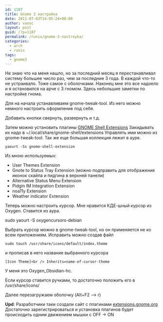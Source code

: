```yaml
---
id: 1187
title: Gnome 3 настройка
date: 2011-07-03T14:05:24+00:00
author: vanoc
layout: post
guid: /?p=1187
permalink: /runix/gnome-3-nastroyka/
categories:
  - arch
  - runix
tags:
  - gnome3
---
```

Не знаю что на меня нашло, но за последний месяц я перестанавливал систему большее число раз, чем за последние 3 года. В каждой что-то не устраивало. Тоже самое с оболочками. Наконец мне это все надоело и я остановился на арче с 3 гномом. Здесь небольшие заметки по настройке гнома.

Для на начала устанавливаем gnome-tweak-tool. Из него можно немного настроить оформление под себя.
  
Добавить кнопки свернуть, развернуть и т.д.

Затем можно установить плагины [GNOME Shell Extensions](http://www.fpmurphy.com/gnome-shell-extensions/) Закидывать их надо в ~/.local/share/gnome-shell/extensions Управлять ими можно из gnome-tweak-tool. Так же еще большая коллекция лежит в ауре.
  
`yaourt -Ss gnome-shell-extension`
  
Из мною используемых:

  * User Themes Extension
  * Gnote to Status Tray Extension (можно подправить для отображения иконок скайпа и пидгина в верхней панели)
  * Alternative Status Menu Extension
  * Pidgin IM Integration Extension
  * noa11y Extension
  * Weather indicator Extension

Теперь можно настроить курсор. Мне нравится КДЕ-шный курсор из Oxygen. Ставится из аура.
  
sudo yaourt -S oxygencursors-debian
  
Выбрать курсор можно в gnome-tweak-tool, но он применяется не ко всем приложениям. Исправить можно создав файл
  
`sudo touch /usr/share/icons/default/index.theme`
  
и прописав в него название выбранного курсора
  
`[Icon Theme]<br />
Inherits=name-of-cursor-theme`
  
У меня это Oxygen_Obsidian-hc.
  
Если курсор ставится ручками, то достаточно положить его в /usr/share/icons/
  
Далее перезагружаем оболочку (Alt+F2 –> r)

**Upd**: Разработчики таки создали сайт с плагинами <a href="https://extensions.gnome.org/" target="_blank">extensions.gnome.org</a> Достаточно зарегистрироваться и установка плагинов будет происходить одним движением мышки с OFF -> ON